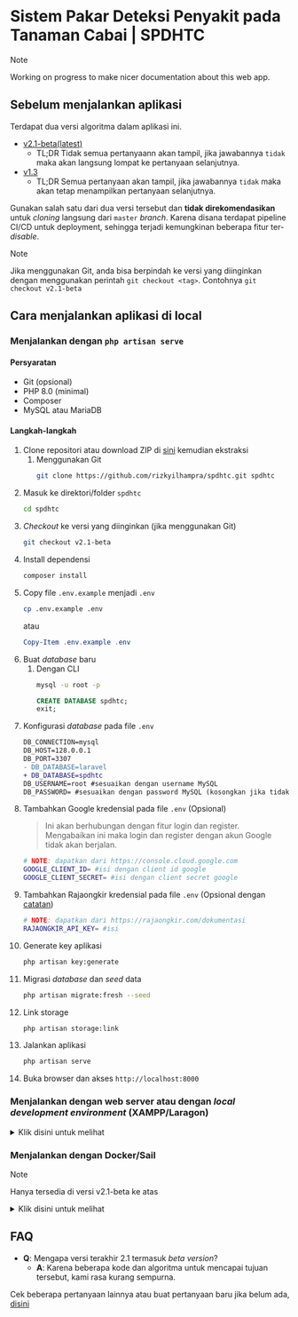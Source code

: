 # Sistem Pakar Deteksi Penyakit pada Tanaman Cabai | SPDHTC
> [!NOTE] 
> Working on progress to make nicer documentation about this web app.

## Sebelum menjalankan aplikasi
Terdapat dua versi algoritma dalam aplikasi ini.
- [v2.1-beta(latest)](https://github.com/rizkyilhampra/spdhtc/releases/tag/v2.1-beta)
  - TL;DR Tidak semua pertanyaann akan tampil, jika jawabannya `tidak` maka akan langsung lompat ke pertanyaan selanjutnya.
- [v1.3](https://github.com/rizkyilhampra/spdhtc/releases/tag/v1.3)
  - TL;DR Semua pertanyaan akan tampil, jika jawabannya `tidak` maka akan tetap menampilkan pertanyaan selanjutnya.

Gunakan salah satu dari dua versi tersebut dan **tidak direkomendasikan** untuk *cloning* langsung dari `master` *branch*. Karena disana terdapat pipeline CI/CD untuk deployment, sehingga terjadi kemungkinan beberapa fitur ter-*disable*.

> [!NOTE]
> Jika menggunakan Git, anda bisa berpindah ke versi yang diinginkan dengan menggunakan perintah `git checkout <tag>`. Contohnya `git checkout v2.1-beta`


## Cara menjalankan aplikasi di local
### Menjalankan dengan `php artisan serve`
#### Persyaratan 
- Git (opsional)
- PHP 8.0 (minimal)
- Composer
- MySQL atau MariaDB

#### Langkah-langkah
1. Clone repositori atau download ZIP di [sini](https://github.com/rizkyilhampra/spdhtc/releases) kemudian ekstraksi
    1. Menggunakan Git
        ```bash
        git clone https://github.com/rizkyilhampra/spdhtc.git spdhtc
        ```
2. Masuk ke direktori/folder `spdhtc`
    ```bash
    cd spdhtc
    ```
3. *Checkout* ke versi yang diinginkan (jika menggunakan Git)
    ```bash
    git checkout v2.1-beta
    ```
4. Install dependensi
    ```bash
    composer install
    ```
5. Copy file `.env.example` menjadi `.env`
    ```bash
    cp .env.example .env
    ```
    atau
    ```powershell
    Copy-Item .env.example .env
    ```
6. Buat *database* baru
    1. Dengan CLI
        ```bash
        mysql -u root -p
        ```
        ```sql
        CREATE DATABASE spdhtc;
        exit;
        ```
7. Konfigurasi *database* pada file `.env`
    ```diff
    DB_CONNECTION=mysql
    DB_HOST=128.0.0.1
    DB_PORT=3307
    - DB_DATABASE=laravel
    + DB_DATABASE=spdhtc
    DB_USERNAME=root #sesuaikan dengan username MySQL
    DB_PASSWORD= #sesuaikan dengan password MySQL (kosongkan jika tidak ada)
    ```
8. Tambahkan Google kredensial pada file `.env` (Opsional)
    > Ini akan berhubungan dengan fitur login dan register. Mengabaikan ini maka login dan register dengan akun Google tidak akan berjalan.
    ```bash
    # NOTE: dapatkan dari https://console.cloud.google.com
    GOOGLE_CLIENT_ID= #isi dengan client id google
    GOOGLE_CLIENT_SECRET= #isi dengan client secret google
    ```
9. Tambahkan Rajaongkir kredensial pada file `.env` (Opsional dengan [catatan](https://github.com/rizkyilhampra/spdhtc/discussions/71))
    ```bash
    # NOTE: dapatkan dari https://rajaongkir.com/dokumentasi
    RAJAONGKIR_API_KEY= #isi
    ```
10. Generate key aplikasi
    ```bash
    php artisan key:generate
    ```
11. Migrasi *database* dan *seed* data
    ```bash
    php artisan migrate:fresh --seed
    ```
12. Link storage
    ```bash
    php artisan storage:link
    ```
13. Jalankan aplikasi
    ```bash
    php artisan serve
    ```
14. Buka browser dan akses `http://localhost:8000`

### Menjalankan dengan web server atau dengan *local development environment* (XAMPP/Laragon)
<details>
    <summary>
        Klik disini untuk melihat
    </summary>

#### Persyaratan
- Git (opsional)
- PHP 8.0 (minimal)
- Composer
- MySQL atau MariaDB
- Web server 

#### Langkah-langkah
1. Masuk ke direktori root dari web server atau *local development environment*
    > Misalnya, untuk XAMPP di Windows, direktori root biasanya berada di `C:\xampp\htdocs` dan untuk Laragon, biasanya berada di `C:\laragon\www`
2. Clone repositori atau download ZIP di [sini](https://github.com/rizkyilhampra/spdhtc/releases) kemudian ekstraksi
    1. Menggunakan Git
        ```bash
        git clone https://github.com/rizkyilhampra/spdhtc.git spdhtc
        ```
3. Masuk ke direktori/folder `spdhtc`
    ```bash
    cd spdhtc
    ```
4. *Checkout* ke versi yang diinginkan (jika menggunakan Git)
    ```bash
    git checkout v3.1-beta
    ```
5. Install dependensi
    ```bash
    composer install
    ```
6. Copy file `.env.example` menjadi `.env`
    ```bash
    cp .env.example .env
    ```
7. Buat *database* baru
    1. Dengan CLI
        ```bash
        mysql -u root -p
        ```
        ```sql
        CREATE DATABASE spdhtc;
        exit;
        ```
8. Konfigurasi *database* pada file `.env`
    ```diff
    DB_CONNECTION=mysql
    DB_HOST=128.0.0.1
    DB_PORT=3307
    - DB_DATABASE=laravel
    + DB_DATABASE=spdhtc
    DB_USERNAME=root #sesuaikan dengan username MySQL
    DB_PASSWORD= #sesuaikan dengan password MySQL (kosongkan jika tidak ada)
    ```
9. Tambahkan Google kredensial pada file `.env` (Opsional)
    > Ini berhubungan dengan fitur login dan register. Mengabaikan ini maka login dan register dengan akun Google tidak akan berjalan.
    ```bash
    # NOTE: dapatkan dari https://console.cloud.google.com
    GOOGLE_CLIENT_ID= #isi dengan client id google
    GOOGLE_CLIENT_SECRET= #isi dengan client secret google
    ```
10. Tambahkan Rajaongkir kredensial pada file `.env` (Opsional dengan [catatan](https://github.com/rizkyilhampra/spdhtc/discussions/71))
    ```bash
    # NOTE: dapatkan dari https://rajaongkir.com/dokumentasi
    RAJAONGKIR_API_KEY= #isi
    ```
11. Generate key aplikasi
    ```bash
    php artisan key:generate
    ```
12. Migrasi *database* dan *seed* data
    ```bash
    php artisan migrate:fresh --seed
    ```
13. Link storage
    ```bash
    php artisan storage:link
    ```
14. Buka browser dan akses `http://localhost/spdhtc/public` atau `http://spdhtc.test/public`

</details>

### Menjalankan dengan Docker/Sail
> [!NOTE]
> Hanya tersedia di versi v2.1-beta ke atas

<details>
    <summary>
        Klik disini untuk melihat
    </summary>

#### Persyaratan
- Git (opsional)
- Docker Desktop (Windows/Mac) atau Docker Engine (Linux)

#### Langkah-langkah
1. Clone repositori atau download ZIP di [sini](https://github.com/rizkyilhampra/spdhtc/releases) kemudian ekstraksi
    1. Menggunakan Git
        ```bash
        git clone https://github.com/rizkyilhampra/spdhtc.git spdhtc
        ```
2. Masuk ke direktori/folder `spdhtc`
    ```bash
    cd spdhtc
    ```
3. *Checkout* ke versi yang diinginkan (jika menggunakan Git)
    ```bash
    git checkout v2.1-beta
    ```
3. Install dependensi dengan docker, copy file `.env.example` menjadi `.env`, dan generate key
    ```bash
    docker run --rm \
        -u "$(id -u):$(id -g)" \
        -v "$(pwd):/var/www/html" \
        -w /var/www/html \
        laravelsail/php81-composer:latest \
        composer install --ignore-platform-reqs; \
        cp .env.example .env; \
        php artisan key:generate
    ```
4. Konfigurasi host *database* pada file `.env`
    ```diff
    DB_CONNECTION=mysql
    - DB_HOST=127.0.0.1
    + DB_HOST=mysql
    DB_PORT=3306
    ```
5. Tambahkan Google kredensial pada file `.env` (Opsional)
    > Ini berhubungan dengan fitur login dan register. Mengabaikan ini maka login dan register dengan akun Google tidak akan berjalan.
    ```bash
    # NOTE: dapatkan dari https://console.cloud.google.com
    GOOGLE_CLIENT_ID= #isi dengan client id google
    GOOGLE_CLIENT_SECRET= #isi dengan client secret google
    ```
6. Tambahkan Rajaongkir kredensial pada file `.env` (Opsional dengan [catatan](https://github.com/rizkyilhampra/spdhtc/discussions/71))
    ```bash
    # NOTE: dapatkan dari https://rajaongkir.com/dokumentasi
    RAJAONGKIR_API_KEY= #isi
    ```
7. Jalankan *container* 
    ```bash
    ./vendor/bin/sail up -d
    ```
8. Migrasi *database* dan *seed* data
    ```bash
    ./vendor/bin/sail artisan migrate:fresh --seed
    ```
9. Link storage
    ```bash
    ./vendor/bin/sail artisan storage:link
    ```
10. Buka browser dan akses `http://localhost`

</details>

## FAQ
- **Q**: Mengapa versi terakhir 2.1 termasuk *beta version*?
    - **A**: Karena beberapa kode dan algoritma untuk mencapai tujuan tersebut, kami rasa kurang sempurna. 

Cek beberapa pertanyaan lainnya atau buat pertanyaan baru jika belum ada, [disini](https://github.com/rizkyilhampra/spdhtc/discussions/categories/q-a)
